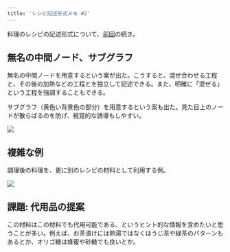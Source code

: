 ```yaml
---
title: 'レシピ記述形式メモ #2'
---
```

料理のレシピの記述形式について、[前回](https://r7kamura.com/articles/2022-05-13-mermaid-recipe-memo)の続き。

無名の中間ノード、サブグラフ
--------------

無名の中間ノードを用意するという案が出た。こうすると、混ぜ合わせる工程と、その後の加熱などの工程とを独立して記述できる。また、明確に「混ぜる」という工程を強調することもできる。

サブグラフ（黄色い背景色の部分）を用意するという案も出た。見た目上のノードが散らばるのを防げ、視覚的な誘導もしやすい。

![](https://lh6.googleusercontent.com/jTbtGkLa1N1dissNIecSoChNzRKi1PzbCepCH72RoyvCqzM6MPd41C-CP5EhFCh5F7BXUreXCaKgWOl0CFWncTzOzAQjNFOpWz5Mp_-SHknNH9iIUVFIqcLdJCqjZFQ7G3qTKxifuoouBgj2D2mxQQ)

複雑な例
----

調理後の料理を、更に別のレシピの材料として利用する例。

![](https://lh3.googleusercontent.com/SQyIA_piqbIW_faP9M1zX8ut-XG8PIF3zBNefIT1ADvUwEQOncuPwQxHYlBWEEF5EBoh716WIELWypZaWvU6y3_DBEd3l3M0kdWmkZ4_4-YYd36HhfsV5ssk-MjkuZNCai9GKa4SNjzCzWusHgsBPQ)

課題: 代用品の提案
----------

この材料はこの材料でも代用可能である、というヒント的な情報を含めたいと思うことが多い。例えば、お茶漬けには熱湯ではなくほうじ茶や緑茶のパターンもあるとか、オリゴ糖は蜂蜜や砂糖でも良いとか。
